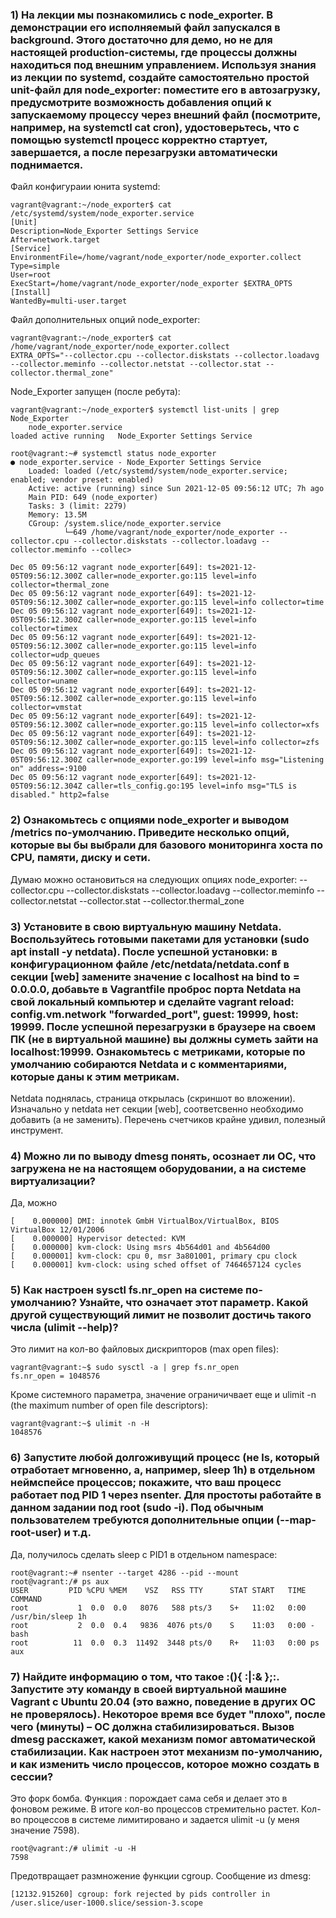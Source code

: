 ### 1) На лекции мы познакомились с node_exporter. В демонстрации его исполняемый файл запускался в background. Этого достаточно для демо, но не для настоящей production-системы, где процессы должны находиться под внешним управлением. Используя знания из лекции по systemd, создайте самостоятельно простой unit-файл для node_exporter: поместите его в автозагрузку, предусмотрите возможность добавления опций к запускаемому процессу через внешний файл (посмотрите, например, на systemctl cat cron), удостоверьтесь, что с помощью systemctl процесс корректно стартует, завершается, а после перезагрузки автоматически поднимается.

Файл конфигураии юнита systemd:

	vagrant@vagrant:~/node_exporter$ cat /etc/systemd/system/node_exporter.service
	[Unit]
	Description=Node_Exporter Settings Service
	After=network.target
	[Service]
	EnvironmentFile=/home/vagrant/node_exporter/node_exporter.collect
	Type=simple
	User=root
	ExecStart=/home/vagrant/node_exporter/node_exporter $EXTRA_OPTS
	[Install]
	WantedBy=multi-user.target


Файл дополнительных опций node_exporter:

	vagrant@vagrant:~/node_exporter$ cat /home/vagrant/node_exporter/node_exporter.collect
	EXTRA_OPTS="--collector.cpu --collector.diskstats --collector.loadavg --collector.meminfo --collector.netstat --collector.stat --collector.thermal_zone"

Node_Exporter запущен (после ребута):

	vagrant@vagrant:~/node_exporter$ systemctl list-units | grep Node_Exporter
		node_exporter.service                                                                    loaded active running   Node_Exporter Settings Service

	root@vagrant:~# systemctl status node_exporter
	● node_exporter.service - Node_Exporter Settings Service
		Loaded: loaded (/etc/systemd/system/node_exporter.service; enabled; vendor preset: enabled)
		Active: active (running) since Sun 2021-12-05 09:56:12 UTC; 7h ago
		Main PID: 649 (node_exporter)
		Tasks: 3 (limit: 2279)
		Memory: 13.5M
		CGroup: /system.slice/node_exporter.service
				└─649 /home/vagrant/node_exporter/node_exporter --collector.cpu --collector.diskstats --collector.loadavg --collector.meminfo --collec>

	Dec 05 09:56:12 vagrant node_exporter[649]: ts=2021-12-05T09:56:12.300Z caller=node_exporter.go:115 level=info collector=thermal_zone
	Dec 05 09:56:12 vagrant node_exporter[649]: ts=2021-12-05T09:56:12.300Z caller=node_exporter.go:115 level=info collector=time
	Dec 05 09:56:12 vagrant node_exporter[649]: ts=2021-12-05T09:56:12.300Z caller=node_exporter.go:115 level=info collector=timex
	Dec 05 09:56:12 vagrant node_exporter[649]: ts=2021-12-05T09:56:12.300Z caller=node_exporter.go:115 level=info collector=udp_queues
	Dec 05 09:56:12 vagrant node_exporter[649]: ts=2021-12-05T09:56:12.300Z caller=node_exporter.go:115 level=info collector=uname
	Dec 05 09:56:12 vagrant node_exporter[649]: ts=2021-12-05T09:56:12.300Z caller=node_exporter.go:115 level=info collector=vmstat
	Dec 05 09:56:12 vagrant node_exporter[649]: ts=2021-12-05T09:56:12.300Z caller=node_exporter.go:115 level=info collector=xfs
	Dec 05 09:56:12 vagrant node_exporter[649]: ts=2021-12-05T09:56:12.300Z caller=node_exporter.go:115 level=info collector=zfs
	Dec 05 09:56:12 vagrant node_exporter[649]: ts=2021-12-05T09:56:12.300Z caller=node_exporter.go:199 level=info msg="Listening on" address=:9100
	Dec 05 09:56:12 vagrant node_exporter[649]: ts=2021-12-05T09:56:12.304Z caller=tls_config.go:195 level=info msg="TLS is disabled." http2=false

### 2) Ознакомьтесь с опциями node_exporter и выводом /metrics по-умолчанию. Приведите несколько опций, которые вы бы выбрали для базового мониторинга хоста по CPU, памяти, диску и сети.
Думаю можно остановиться на следующих опциях node_exporter:
	--collector.cpu
	--collector.diskstats
	--collector.loadavg
	--collector.meminfo
	--collector.netstat
	--collector.stat
	--collector.thermal_zone


### 3) Установите в свою виртуальную машину Netdata. Воспользуйтесь готовыми пакетами для установки (sudo apt install -y netdata). После успешной установки: в конфигурационном файле /etc/netdata/netdata.conf в секции [web] замените значение с localhost на bind to = 0.0.0.0, добавьте в Vagrantfile проброс порта Netdata на свой локальный компьютер и сделайте vagrant reload: config.vm.network "forwarded_port", guest: 19999, host: 19999. После успешной перезагрузки в браузере на своем ПК (не в виртуальной машине) вы должны суметь зайти на localhost:19999. Ознакомьтесь с метриками, которые по умолчанию собираются Netdata и с комментариями, которые даны к этим метрикам.

Netdata поднялась, страница открылась (скриншот во вложении). Изначально у netdata нет секции [web], соответсвенно необходимо добавить (а не заменить).
Перечень счетчиков крайне удивил, полезный инструмент.

### 4) Можно ли по выводу dmesg понять, осознает ли ОС, что загружена не на настоящем оборудовании, а на системе виртуализации?

Да, можно

	[    0.000000] DMI: innotek GmbH VirtualBox/VirtualBox, BIOS VirtualBox 12/01/2006
	[    0.000000] Hypervisor detected: KVM
	[    0.000000] kvm-clock: Using msrs 4b564d01 and 4b564d00
	[    0.000001] kvm-clock: cpu 0, msr 3a801001, primary cpu clock
	[    0.000001] kvm-clock: using sched offset of 7464657124 cycles

### 5) Как настроен sysctl fs.nr_open на системе по-умолчанию? Узнайте, что означает этот параметр. Какой другой существующий лимит не позволит достичь такого числа (ulimit --help)?

Это лимит на кол-во файловых дискрипторов (max open files):

	vagrant@vagrant:~$ sudo sysctl -a | grep fs.nr_open
	fs.nr_open = 1048576

Кроме системного параметра, значение ограничичвает еще и ulimit -n (the maximum number of open file descriptors):

	vagrant@vagrant:~$ ulimit -n -H
	1048576

### 6) Запустите любой долгоживущий процесс (не ls, который отработает мгновенно, а, например, sleep 1h) в отдельном неймспейсе процессов; покажите, что ваш процесс работает под PID 1 через nsenter. Для простоты работайте в данном задании под root (sudo -i). Под обычным пользователем требуются дополнительные опции (--map-root-user) и т.д.

Да, получилось сделать sleep с PID1 в отдельном namespace:

	root@vagrant:~# nsenter --target 4286 --pid --mount
	root@vagrant:/# ps aux
	USER         PID %CPU %MEM    VSZ   RSS TTY      STAT START   TIME COMMAND
	root           1  0.0  0.0   8076   588 pts/3    S+   11:02   0:00 /usr/bin/sleep 1h
	root           2  0.0  0.4   9836  4076 pts/0    S    11:03   0:00 -bash
	root          11  0.0  0.3  11492  3448 pts/0    R+   11:03   0:00 ps aux

### 7) Найдите информацию о том, что такое :(){ :|:& };:. Запустите эту команду в своей виртуальной машине Vagrant с Ubuntu 20.04 (это важно, поведение в других ОС не проверялось). Некоторое время все будет "плохо", после чего (минуты) – ОС должна стабилизироваться. Вызов dmesg расскажет, какой механизм помог автоматической стабилизации. Как настроен этот механизм по-умолчанию, и как изменить число процессов, которое можно создать в сессии?

Это форк бомба. Функция : порождает сама себя и делает это в фоновом режиме. В итоге кол-во процессов стремительно растет. Кол-во процессов в системе лимитировано и задается ulimit -u (у меня значение 7598). 

	root@vagrant:/# ulimit -u -H
	7598
	
Предотвращает размножение функции cgroup. Сообщение из dmesg:

	[12132.915260] cgroup: fork rejected by pids controller in /user.slice/user-1000.slice/session-3.scope